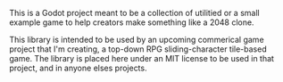 This is a Godot project meant to be a collection of utilitied or a small example game to help creators make something like a 2048 clone.

This library is intended to be used by an upcoming commerical game project that I'm creating, a top-down RPG sliding-character tile-based game. The library is placed here under an MIT license to be used in that project, and in anyone elses projects.
